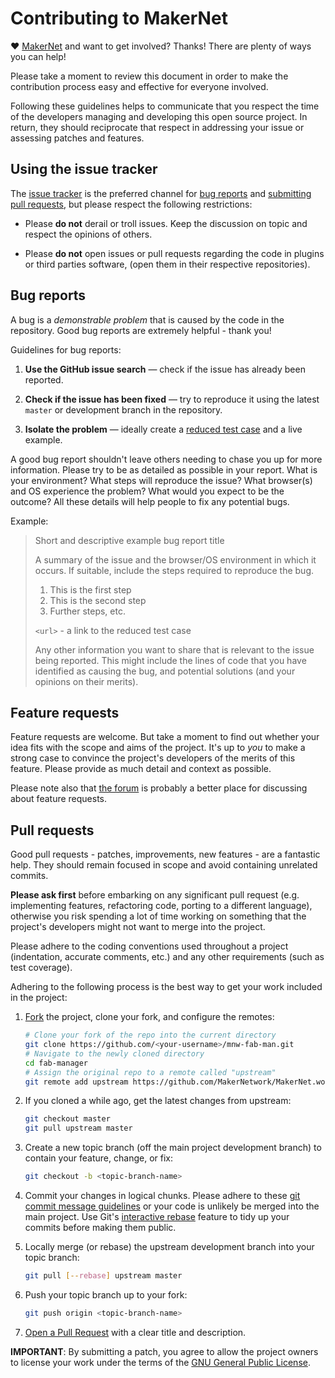 # Contributing to MakerNet

♥ [MakerNet](http://www.makernet.work) and want to get involved?
Thanks! There are plenty of ways you can help!

Please take a moment to review this document in order to make the contribution process easy and effective for everyone 
involved.

Following these guidelines helps to communicate that you respect the time of the developers managing and developing 
this open source project. In return, they should reciprocate that respect in addressing your issue or assessing
patches and features.


## Using the issue tracker

The [issue tracker](https://github.com/MakerNetwork/MakerNet.work) is the preferred channel for [bug reports](#bugs)
and [submitting pull requests](#pull-requests), but please respect the following restrictions:


* Please **do not** derail or troll issues. Keep the discussion on topic and respect the opinions of others.

* Please **do not** open issues or pull requests regarding the code in plugins or third parties software, (open them 
 in their respective repositories).


<a name="bugs"></a>
## Bug reports

A bug is a _demonstrable problem_ that is caused by the code in the repository. Good bug reports are extremely 
helpful - thank you!

Guidelines for bug reports:

1. **Use the GitHub issue search** &mdash; check if the issue has already been reported.

2. **Check if the issue has been fixed** &mdash; try to reproduce it using the latest `master` or development 
   branch in the repository.

3. **Isolate the problem** &mdash; ideally create a [reduced test case](https://css-tricks.com/reduced-test-cases/) 
   and a live example.

A good bug report shouldn't leave others needing to chase you up for more information. Please try to be as detailed 
as possible in your report. What is your environment? What steps will reproduce the issue? What browser(s) and OS
experience the problem? What would you expect to be the outcome? All these details will help people to fix any potential 
bugs.

Example:

> Short and descriptive example bug report title
>
> A summary of the issue and the browser/OS environment in which it occurs. If suitable, include the steps required 
> to reproduce the bug.
>
> 1. This is the first step
> 2. This is the second step
> 3. Further steps, etc.
>
> `<url>` - a link to the reduced test case
>
> Any other information you want to share that is relevant to the issue being reported. This might include the lines of 
> code that you have identified as causing the bug, and potential solutions (and your opinions on their merits).


<a name="features"></a>
## Feature requests

Feature requests are welcome. But take a moment to find out whether your idea fits with the scope and aims of the 
project. It's up to *you* to make a strong case to convince the project's developers of the merits of this feature. 
Please provide as much detail and context as possible.

Please note also that [the forum](https://forum.fab-manager.com) is probably a better place for discussing about feature 
requests.


<a name="pull-requests"></a>
## Pull requests

Good pull requests - patches, improvements, new features - are a fantastic help. They should remain focused in scope 
and avoid containing unrelated commits.

**Please ask first** before embarking on any significant pull request (e.g. implementing features, refactoring code, 
porting to a different language), otherwise you risk spending a lot of time working on something that the project's 
developers might not want to merge into the project.

Please adhere to the coding conventions used throughout a project (indentation, accurate comments, etc.) and any other 
requirements (such as test coverage).

Adhering to the following process is the best way to get your work included in the project:

1. [Fork](https://help.github.com/articles/fork-a-repo/) the project, clone your fork, and configure the remotes:

   ```bash
   # Clone your fork of the repo into the current directory
   git clone https://github.com/<your-username>/mnw-fab-man.git
   # Navigate to the newly cloned directory
   cd fab-manager
   # Assign the original repo to a remote called "upstream"
   git remote add upstream https://github.com/MakerNetwork/MakerNet.work.git
   ```

2. If you cloned a while ago, get the latest changes from upstream:

   ```bash
   git checkout master
   git pull upstream master
   ```

3. Create a new topic branch (off the main project development branch) to contain your feature, change, or fix:

   ```bash
   git checkout -b <topic-branch-name>
   ```

4. Commit your changes in logical chunks. Please adhere to these [git commit message guidelines](http://tbaggery.com/2008/04/19/a-note-about-git-commit-messages.html)
   or your code is unlikely be merged into the main project. Use Git's [interactive rebase](https://help.github.com/articles/about-git-rebase/)
   feature to tidy up your commits before making them public.

5. Locally merge (or rebase) the upstream development branch into your topic branch:

   ```bash
   git pull [--rebase] upstream master
   ```

6. Push your topic branch up to your fork:

   ```bash
   git push origin <topic-branch-name>
   ```

7. [Open a Pull Request](https://help.github.com/articles/using-pull-requests/) with a clear title and description.

**IMPORTANT**: By submitting a patch, you agree to allow the project owners to license your work under the terms of 
the [GNU General Public License](LICENSE.md).
